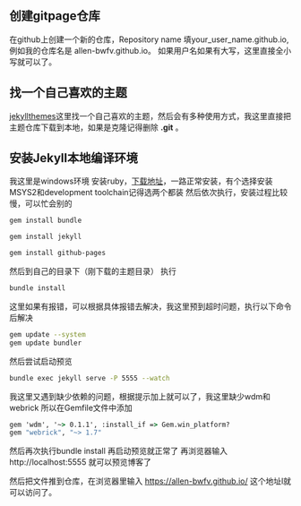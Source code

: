 ## 创建gitpage仓库

在github上创建一个新的仓库，Repository name 填your_user_name.github.io, 例如我的仓库名是 allen-bwfv.github.io。
如果用户名如果有大写，这里直接全小写就可以了。

## 找一个自己喜欢的主题
[jekyllthemes](http://jekyllthemes.org/)这里找一个自己喜欢的主题，然后会有多种使用方式，我这里直接把主题仓库下载到本地，如果是克隆记得删除 **.git** 。

## 安装Jekyll本地编译环境
我这里是windows环境
安装ruby，[下载地址](https://rubyinstaller.org/downloads/)，一路正常安装，有个选择安装MSYS2和development toolchain记得选两个都装
然后依次执行，安装过程比较慢，可以忙会别的
 ```sh
gem install bundle
 
gem install jekyll

gem install github-pages 
 ```
然后到自己的目录下（刚下载的主题目录）
执行
 ```sh
bundle install
```
这里如果有报错，可以根据具体报错去解决，我这里预到超时问题，执行以下命令后解决
```sh
gem update --system
gem update bundler
```
然后尝试启动预览
```sh
bundle exec jekyll serve -P 5555 --watch
```
我这里又遇到缺少依赖的问题，根据提示加上就可以了，我这里缺少wdm和webrick
所以在Gemfile文件中添加
```cmd
gem 'wdm', '~> 0.1.1', :install_if => Gem.win_platform?
gem "webrick", "~> 1.7"
```
然后再次执行bundle install
再启动预览就正常了
再浏览器输入
http://localhost:5555
就可以预览博客了

然后把文件推到仓库，在浏览器里输入 https://allen-bwfv.github.io/ 这个地址l就可以访问了。
